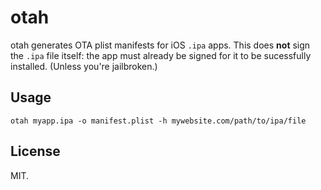 # otah

otah generates OTA plist manifests for iOS `.ipa` apps.
This does **not** sign the `.ipa` file itself: the app must already be signed for it to be sucessfully installed.
(Unless you're jailbroken.)

## Usage
```
otah myapp.ipa -o manifest.plist -h mywebsite.com/path/to/ipa/file
```

## License
MIT.
